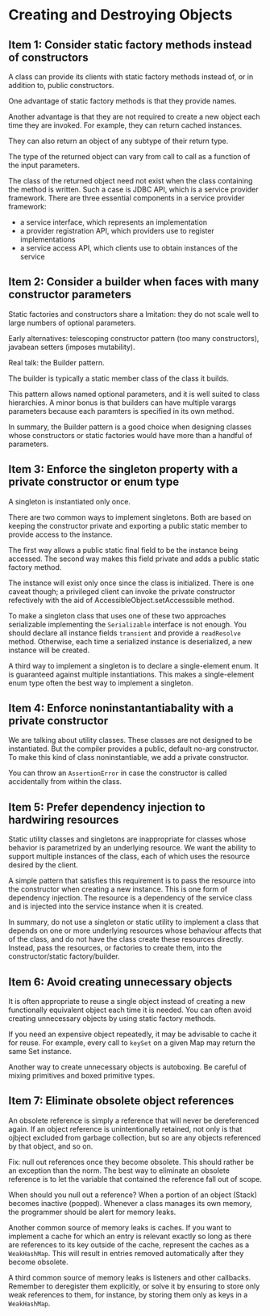 # Creating and Destroying Objects

## Item 1: Consider static factory methods instead of constructors

A class can provide its clients with static factory methods instead of, or in addition to, public constructors.

One advantage of static factory methods is that they provide names.

Another advantage is that they are not required to create a new object each time they are invoked.
For example, they can return cached instances.

They can also return an object of any subtype of their return type.

The type of the returned object can vary from call to call as a function of the input parameters.

The class of the returned object need not exist when the class containing the method is written.
Such a case is JDBC API, which is a service provider framework.
There are three essential components in a service provider framework:

- a service interface, which represents an implementation
- a provider registration API, which providers use to register implementations
- a service access API, which clients use to obtain instances of the service

## Item 2: Consider a builder when faces with many constructor parameters

Static factories and constructors share a lmitation: they do not scale well to large numbers of optional parameters.

Early alternatives: telescoping constructor pattern (too many constructors), javabean setters (imposes mutability).

Real talk: the Builder pattern.

The builder is typically a static member class of the class it builds. 

This pattern allows named optional parameters, and it is well suited to class hierarchies. A minor bonus is that
builders can have multiple varargs parameters because each paramters is specified in its own method.

In summary, the Builder pattern is a good choice when designing classes whose constructors or static factories would
have more than a handful of parameters.

## Item 3: Enforce the singleton property with a private constructor or enum type

A singleton is instantiated only once.

There are two common ways to implement singletons. Both are based on keeping the constructor private and exporting a
public static member to provide access to the instance.

The first way allows a public static final field to be the instance being accessed. The second way makes this field
private and adds a public static factory method.

The instance will exist only once since the class is initialized. There is one caveat though; a privileged client
can invoke the private constructor refectively with the aid of AccessibleObject.setAccesssible method.

To make a singleton class that uses one of these two approaches serializable implementing the `Serializable` interface
is not enough. You should declare all instance fields `transient` and provide a `readResolve` method. Otherwise,
each time a serialized instance is deserialized, a new instance will be created.

A third way to implement a singleton is to declare a single-element enum. It is guaranteed against multiple
instantiations. This makes a single-element enum type often the best way to implement a singleton.

## Item 4: Enforce noninstantantiabality with a private constructor

We are talking about utility classes. These classes are not designed to be instantiated. But the compiler
provides a public, default no-arg constructor. To make this kind of class noninstantiable, we add a private constructor.

You can throw an `AssertionError` in case the constructor is called accidentally from within the class.

## Item 5: Prefer dependency injection to hardwiring resources

Static utility classes and singletons are inappropriate for classes whose behavior is parametrized by
an underlying resource. We want the ability to support multiple instances of the class, each of which
uses the resource desired by the client.

A simple pattern that satisfies this requirement is to pass the resource into the constructor when
creating a new instance. This is one form of dependency injection. The resource is a dependency of the
service class and is injected into the service instance when it is created.

In summary, do not use a singleton or static utility to implement a class that depends on one or more underlying
resources whose behaviour affects that of the class, and do not have the class create these resources directly.
Instead, pass the resources, or factories to create them, into the constructor/static factory/builder.

## Item 6: Avoid creating unnecessary objects

It is often appropriate to reuse a single object instead of creating a new functionally equivalent object each 
time it is needed. You can often avoid creating unnecessary objects by using static factory methods.

If you need an expensive object repeatedly, it may be advisable to cache it for reuse. For example, every call
to `keySet` on a given Map may return the same Set instance.

Another way to create unnecessary objects is autoboxing. Be careful of mixing primitives and boxed primitive types.

## Item 7: Eliminate obsolete object references

An obsolete reference is simply a reference that will never be dereferenced again. If an object reference
is unintentionally retained, not only is that ojbject excluded from garbage collection, but so are
any objects referenced by that object, and so on.

Fix: null out references once they become obsolete. This should rather be an exception than the norm.
The best way to eliminate an obsolete reference is to let the variable that contained the reference
fall out of scope.

When should you null out a reference? When a portion of an object (Stack) becomes inactive (popped).
Whenever a class manages its own memory, the programmer should be alert for memory leaks.

Another common source of memory leaks is caches. If you want to implement a cache for which an entry is
relevant exactly so long as there are references to its key outside of the cache, represent the
caches as a `WeakHashMap`. This will result in entries removed automatically after they become obsolete.

A third common source of memory leaks is listeners and other callbacks. Remember to deregister them explicitly, or
solve it by ensuring to store only weak references to them, for instance, by storing them only as
keys in a `WeakHashMap`.
